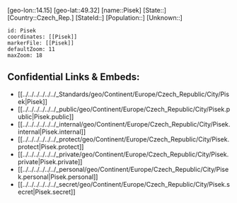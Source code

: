 ﻿---
location: [49.32,14.15]
mapzoom: [7,12] 
mapmarker: city 
type: City
tags:
- geo/City


SpocWebEntityId: 33387
isDeleted: false
confidential: public

---
[geo-lon::14.15]
[geo-lat::49.32]
[name::Pisek]
[State::]
[Country::Czech_Rep.]
[StateId::]
[Population::]
[Unknown::]


```leaflet
id: Pisek
coordinates: [[Pisek]]
markerFile: [[Pisek]]
defaultZoom: 11 
maxZoom: 18
```


## Confidential Links & Embeds: 
- [[../../../../../../_Standards/geo/Continent/Europe/Czech_Republic/City/Pisek|Pisek]] 
- [[../../../../../../_public/geo/Continent/Europe/Czech_Republic/City/Pisek.public|Pisek.public]] 
- [[../../../../../../_internal/geo/Continent/Europe/Czech_Republic/City/Pisek.internal|Pisek.internal]] 
- [[../../../../../../_protect/geo/Continent/Europe/Czech_Republic/City/Pisek.protect|Pisek.protect]] 
- [[../../../../../../_private/geo/Continent/Europe/Czech_Republic/City/Pisek.private|Pisek.private]] 
- [[../../../../../../_personal/geo/Continent/Europe/Czech_Republic/City/Pisek.personal|Pisek.personal]] 
- [[../../../../../../_secret/geo/Continent/Europe/Czech_Republic/City/Pisek.secret|Pisek.secret]] 
